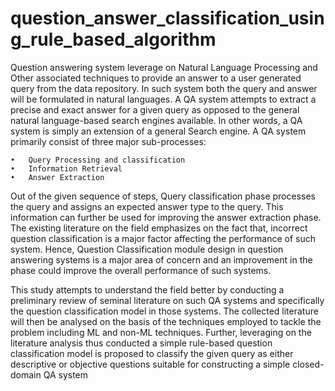 # question_answer_classification_using_rule_based_algorithm
Question answering system leverage on Natural Language Processing and Other associated techniques to provide an answer to a user generated query from the data repository. In such system both the query and answer will be formulated in natural languages. A QA system attempts to extract a precise and exact answer for a given query as opposed to the general natural language-based search engines available. In other words, a QA system is simply an extension of a general Search engine. A QA system primarily consist of three major sub-processes:

	•	Query Processing and classification
	•	Information Retrieval
	•	Answer Extraction
	
Out of the given sequence of steps, Query classification phase processes the query and assigns an expected answer type to the query. This information can further be used for improving the answer extraction phase. The existing literature on the field emphasizes on the fact that, incorrect question classification is a major factor affecting the performance of such system. Hence, Question Classification module design in question answering systems is a major area of concern and an improvement in the phase could improve the overall performance of such systems.

This study attempts to understand the field better by conducting a preliminary review of seminal literature on such QA systems and specifically the question classification model in those systems. The collected literature will then be analysed on the basis of the techniques employed to tackle the problem including ML and non-ML techniques. Further, leveraging on the literature analysis thus conducted a simple rule-based question classification model is proposed to classify the given query as either descriptive or objective questions suitable for constructing a simple closed-domain QA system
